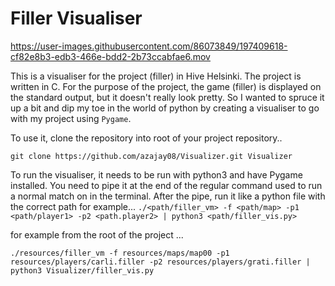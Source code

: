 # Filler Visualiser

https://user-images.githubusercontent.com/86073849/197409618-cf82e8b3-edb3-466e-bdd2-2b73ccabfae6.mov 

This is a visualiser for the project (filler) in Hive Helsinki. The project is written in C. For the purpose of the project, the game (filler) is displayed on the standard output, but it doesn't really look pretty. So I wanted to spruce it up a bit and dip my toe in the world of python by creating
a visualiser to go with my project using `Pygame`.

To use it, clone the repository into root of your project repository..
```
git clone https://github.com/azajay08/Visualizer.git Visualizer
```


To run the visualiser, it needs to be run with python3 and have Pygame installed. You need to pipe it at the end of the regular command used to run a normal match on in the terminal. After the pipe, run it like a python file with the correct path for example...
`./<path/filler_vm> -f <path/map> -p1 <path/player1> -p2 <path.player2> | python3 <path/filler_vis.py>`

for example from the root of the project ...
```
./resources/filler_vm -f resources/maps/map00 -p1 resources/players/carli.filler -p2 resources/players/grati.filler | python3 Visualizer/filler_vis.py
```
